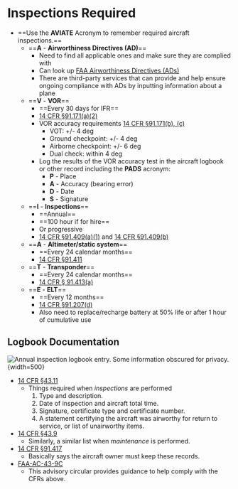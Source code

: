 # Inspections Required

* ==Use the **AVIATE** Acronym to remember required aircraft inspections.==
  * ==**A** - **Airworthiness Directives (AD)**==
    * Need to find all applicable ones and make sure they are complied with
    * Can look up [FAA Airworthiness Directives (ADs)](https://www.faa.gov/regulations_policies/airworthiness_directives/)
    * There are third-party services that can provide and help ensure ongoing compliance with ADs by inputting information about a plane
  * ==**V** - **VOR**==
    * ==Every 30 days for IFR==
    * [14 CFR &sect;91.171(a)(2)](https://www.ecfr.gov/current/title-14/chapter-I/subchapter-F/part-91/subpart-B/subject-group-ECFRef6e8c57f580cfd/section-91.171)
    * VOR accuracy requirements [14 CFR &sect;91.171(b), (c)](https://www.ecfr.gov/current/title-14/chapter-I/subchapter-F/part-91/subpart-B/subject-group-ECFRef6e8c57f580cfd/section-91.171)
      * VOT: +/- 4 deg
      * Ground checkpoint: +/- 4 deg
      * Airborne checkpoint: +/- 6 deg
      * Dual check: within 4 deg
    * Log the results of the VOR accuracy test in the aircraft logbook or other record including the **PADS** acronym:
      * **P** - Place
      * **A** - Accuracy (bearing error)
      * **D** - Date
      * **S** - Signature
  * ==**I** - **Inspections**==
    * ==Annual==
    * ==100 hour if for hire==
    * Or progressive
    * [14 CFR &sect;91.409(a)(1)](https://www.ecfr.gov/current/title-14/chapter-I/subchapter-F/part-91/subpart-E/section-91.409) and [14 CFR &sect;91.409(b)](https://www.ecfr.gov/current/title-14/chapter-I/subchapter-F/part-91/subpart-E/section-91.409)
  * ==**A** - **Altimeter/static system**==
    * ==Every 24 calendar months==
    * [14 CFR &sect;91.411](https://www.ecfr.gov/current/title-14/chapter-I/subchapter-F/part-91/subpart-E/section-91.411)
  * ==**T** - **Transponder**==
    * ==Every 24 calendar months==
    * [14 CFR &sect; 91.413(a)](https://www.ecfr.gov/current/title-14/chapter-I/subchapter-F/part-91/subpart-E/section-91.413)
  * ==**E** - **ELT**==
    * ==Every 12 months==
    * [14 CFR &sect;91.207(d)](https://www.ecfr.gov/current/title-14/chapter-I/subchapter-F/part-91/subpart-C/section-91.207)
    * Also need to replace/recharge battery at 50% life or after 1 hour of cumulative use

## Logbook Documentation

![Annual inspection logbook entry. Some information obscured for privacy.](/img/annual-inspection.jpeg){width=500}

* [14 CFR &sect;43.11](https://www.ecfr.gov/current/title-14/chapter-I/subchapter-C/part-43/section-43.11)
  * Things required when _inspections_ are performed
    1. Type and description.
    2. Date of inspection and aircraft total time.
    3. Signature, certificate type and certificate number.
    4. A statement certifying the aircraft was airworthy for return to service, or list of unairworthy items.
* [14 CFR &sect;43.9](https://www.ecfr.gov/current/title-14/chapter-I/subchapter-C/part-43/section-43.9)
  * Similarly, a similar list when _maintenance_ is performed.
* [14 CFR &sect;91.417](https://www.ecfr.gov/current/title-14/chapter-I/subchapter-F/part-91/subpart-E/section-91.417)
  * Basically says the aircraft owner must keep these records.
* [FAA-AC-43-9C](https://www.faa.gov/documentLibrary/media/Advisory_Circular/AC_43-9C_CHG_2.pdf)
  * This advisory circular provides guidance to help comply with the CFRs above.
